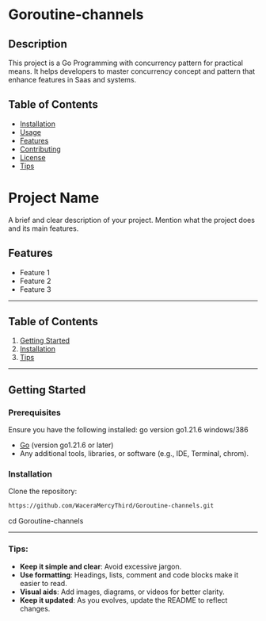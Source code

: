 # Goroutine-channels

## Description
This project is a Go Programming with concurrency pattern for practical means. It helps developers to master concurrency concept and pattern that enhance features in Saas and systems.


## Table of Contents
- [Installation](#installation)
- [Usage](#usage)
- [Features](#features)
- [Contributing](#contributing)
- [License](#license)
- [Tips](#tips)





# Project Name

A brief and clear description of your project. Mention what the project does and its main features.

## Features
- Feature 1
- Feature 2
- Feature 3

---

## Table of Contents
1. [Getting Started](#getting-started)
2. [Installation](#installation)
7. [Tips](#tips)

---

## Getting Started

### Prerequisites
Ensure you have the following installed:
go version go1.21.6 windows/386
- [Go](https://go.dev/dl/) (version go1.21.6 or later)
- Any additional tools, libraries, or software (e.g., IDE, Terminal, chrom).

### Installation

Clone the repository:
```bash
https://github.com/WaceraMercyThird/Goroutine-channels.git
```
cd Goroutine-channels


---

### Tips:
- **Keep it simple and clear**: Avoid excessive jargon.
- **Use formatting**: Headings, lists, comment and code blocks make it easier to read.
- **Visual aids**: Add images, diagrams, or videos for better clarity.
- **Keep it updated**: As you evolves, update the README to reflect changes.

